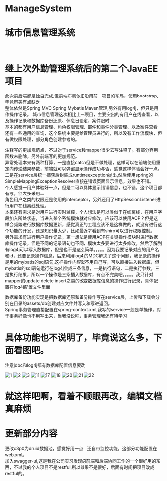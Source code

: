 # ManageSystem
<h1>城市信息管理系统</h1><br>


# 继上次外勤管理系统后的第二个JavaEE项目
此次前后端都是独自完成,但前端布局依旧沿用前一项目的布局，使用bootstrap,毕竟审美有点缺乏<br>
整体依然是Spring MVC Spring  Mybatis Maven管理,另外有用log4j，但只是用作操作记录。
城市信息管理这次相比上一项目，主要突出的有用户在线查看，以及操作记录和数据库备份还原、休息日设定、案件限时<br>
基本的都有用户信息管理、角色权限管理、部件和事件分类管理、以及案件查看
还有一些通用的查询，这个系统主要是给管理员进行的，所以没有工作流模块，但有做权限处理，部分角色创建参考的。<br>


注释写的更加规范点，不过对于service和mapper很少去写注释了。有部分弃用函数未删除，另外前端写的更加规范。<br>
异常处理本来有两种打算，一是直接catch但是不做处理，这样可以在前端使用重定向传递结果参数，前端就可以弹窗显示操作成功与否，感觉这样体验会好一点。<br>
二是在service层统一捕获后封装成runtimeexception抛出,然后使用spring的SimpleMappingExceptionResolver直接在错误页面显示信息，效果也不错。<br>
个人感觉一用户体验好一点，但是二可以具体显示错误信息，也不错，这个项目都有写，但大多采用二<br>
角色用户之类的权限还是使用的interceptor，另外还用了HttpSessionListener进行用户在线离线处理。<br>
本来还有需求是对用户进行实时监控，个人想法是可以类似于在线离线，在用户字段加入所处状态，当进入某个系统模块就对应修改，应该可以使用AOP？但是这样会频繁进行数据库数据更新，感觉真正的工程应该不是这样做的，就没有进行这个功能的开发，还是知识量太少，比如最近才看到有shiro可以进行权限控制。<br>
另外需求有进行用户操作记录，第一想法是使用AOP在关键操作模块时进行数据库操作记录，但是不同的记录语句也不同，模块太多要进行太多修改，然后了解到有log4j可以写入数据库，但是也不是这么简单。。。。。因为我要记录对应的用户名和id，还要记录操作信息，后来利用log4j的MDC解决了这个问题，我记录的操作是用的mybatis的sql语句,这样操作内容就不用自己写，可以直接进入数据库，但mybatis的sql语句运行在log4j会成三条信息，一是执行语句，二是执行参数，三是执行结果，所以一个操作是三条插入数据库，有点不完美吧。。。。。我只针对mapper的update delete insert之类的改变数据库信息的操作进行记录，具体配置在log4j配置文件里面<br>

数据库备份功能实现是把数据库还原和备份操作写在service层，上传和下载会分别在目录的assets/db创建对应文件并写入和写进返回。<br>
Spring事务管理直接配置在spring-context.xml,我写的service一般是单操作，对于事务好像也不用写出来，当我没说吧，事务管理我还有待学习<br>


# 具体功能也不说明了，毕竟说这么多，下面看图吧。

注意jdbc和log4j都有数据库配置信息要改

![1](https://github.com/Neocou/ManageSystem/blob/master/pic/1.PNG)
![2](https://github.com/Neocou/ManageSystem/blob/master/pic/2.PNG)
![3](https://github.com/Neocou/ManageSystem/blob/master/pic/3.PNG)
![11](https://github.com/Neocou/ManageSystem/blob/master/pic/11.PNG)
![17](https://github.com/Neocou/ManageSystem/blob/master/pic/17.PNG)
![18](https://github.com/Neocou/ManageSystem/blob/master/pic/18.PNG)
![20](https://github.com/Neocou/ManageSystem/blob/master/pic/20.png)
![21](https://github.com/Neocou/ManageSystem/blob/master/pic/21.png)
![22](https://github.com/Neocou/ManageSystem/blob/master/pic/22.png)


# 就这样吧啊，看着不顺眼再改，编辑文档真麻烦
# 更新部分内容
更改c3p0为druid数据池，感觉好用一点，还自带监控功能，这部分功能配置在web.xml。<br>
加入swagger-ui,这是我在公司实习发现的前端和后端协同工作的一个很好用的东西，不过我的个人项目不是restful,所以效果不是很好，后面有时间把项目改成restful的。
